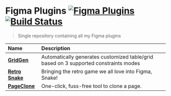 # Figma Plugins [![Figma Plugins](https://img.shields.io/badge/figma-@stevahnes-0066B3)](https://figma.com/@stevahnes) [![Build Status](https://travis-ci.com/stevahnes/figma-plugins.svg?branch=master)](https://travis-ci.com/stevahnes/figma-plugins)

> Single repository containing all my Figma plugins

| Name                                           | Description                                                                          |
| :--------------------------------------------- | :----------------------------------------------------------------------------------- |
| [**GridGen**](/packages/figma-gridgen)         | Automatically generates customized table/grid based on 3 supported constraints modes |
| [**Retro Snake**](/packages/figma-retro-snake) | Bringing the retro game we all love into Figma, Snake!                               |
| [**PageClone**](/packages/figma-page-clone)    | One-click, fuss-free tool to clone a page.                                           |
